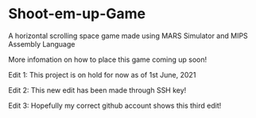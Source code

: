 # Shoot-em-up-Game
 A horizontal scrolling space game made using MARS Simulator and MIPS Assembly Language
 
 More infomation on how to place this game coming up soon! 

 Edit 1: This project is on hold for now as of 1st June, 2021

 Edit 2: This new edit has been made through SSH key! 

 Edit 3: Hopefully my correct github account shows this third edit! 